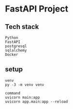 # FastAPI Project

## Tech stack

    Python
    FastAPI
    postgresql
    sqlalchemy
    Docker

## setup

    venv
    py -3 -m venv venv

    command
    uvicorn main:app
    uvicorn app.main:app --reload
